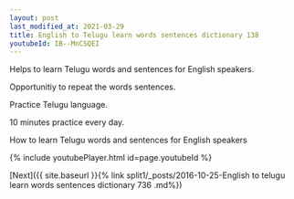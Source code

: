```yaml
---
layout: post
last_modified_at: 2021-03-29
title: English to Telugu learn words sentences dictionary 138 
youtubeId: IB--MnCSQEI
---
```

 
 
Helps to learn Telugu words and sentences for English speakers.

Opportunitiy to repeat the words sentences. 

Practice Telugu language. 
 
10 minutes practice every day. 
 
How to learn Telugu words and sentences for English speakers 
 
{% include youtubePlayer.html id=page.youtubeId %}
 
 
[Next]({{ site.baseurl }}{% link  split1/_posts/2016-10-25-English to telugu learn words sentences dictionary 736 .md%})
 
